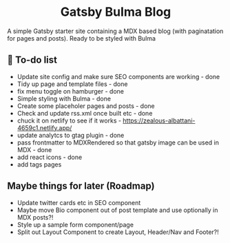 <h1 align="center">
  Gatsby Bulma Blog
</h1>
<p>A simple Gatsby starter site containing a MDX based blog (with paginatation for pages and posts). Ready to be styled with Bulma</p>

## 🚀 To-do list

- Update site config and make sure SEO components are working - done
- Tidy up page and template files - done
- fix menu toggle on hamburger - done
- Simple styling with Bulma - done
- Create some placeholer pages and posts - done
- Check and update rss.xml once built etc - done
- chuck it on netlify to see if it works - https://zealous-albattani-4659c1.netlify.app/
- update analytcs to gtag plugin - done
- pass frontmatter to MDXRendered so that gatsby image can be used in MDX - done
- add react icons - done
- add tags pages

## Maybe things for later (Roadmap)

- Update twitter cards etc in SEO component
- Maybe move Bio component out of post template and use optionally in MDX posts?!
- Style up a sample form component/page
- Split out Layout Component to create Layout, Header/Nav and Footer?!
